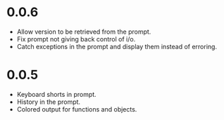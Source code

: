 # 0.0.6
* Allow version to be retrieved from the prompt.
* Fix prompt not giving back control of i/o.
* Catch exceptions in the prompt and display them instead of erroring.

# 0.0.5
* Keyboard shorts in prompt.
* History in the prompt.
* Colored output for functions and objects.
